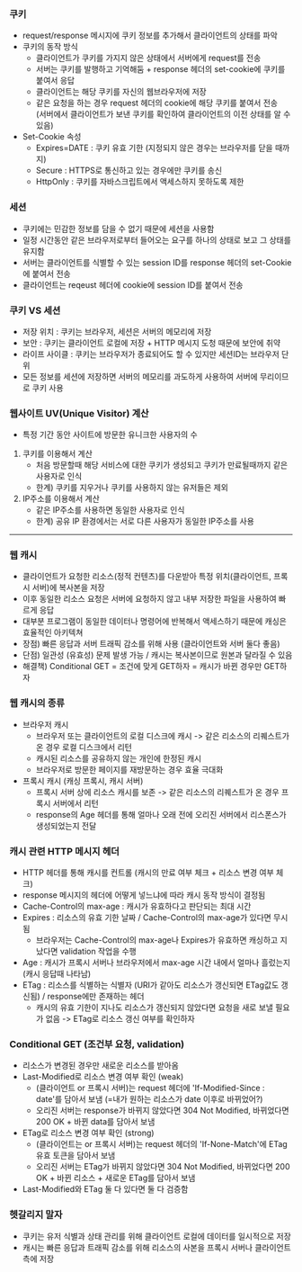### 쿠키
- request/response 메시지에 쿠키 정보를 추가해서 클라이언트의 상태를 파악
- 쿠키의 동작 방식
    - 클라이언트가 쿠키를 가지지 않은 상태에서 서버에게 request를 전송
    - 서버는 쿠키를 발행하고 기억해둠 + response 헤더의 set-cookie에 쿠키를 붙여서 응답
    - 클라이언트는 해당 쿠키를 자신의 웹브라우저에 저장
    - 같은 요청을 하는 경우 request 헤더의 cookie에 해당 쿠키를 붙여서 전송      
    (서버에서 클라이언트가 보낸 쿠키를 확인하여 클라이언트의 이전 상태를 알 수 있음)
- Set-Cookie 속성
    - Expires=DATE : 쿠키 유효 기한 (지정되지 않은 경우는 브라우저를 닫을 때까지)
    - Secure : HTTPS로 통신하고 있는 경우에만 쿠키를 송신
    - HttpOnly : 쿠키를 자바스크립트에서 액세스하지 못하도록 제한

### 세션
- 쿠키에는 민감한 정보를 담을 수 없기 때문에 세션을 사용함
- 일정 시간동안 같은 브라우저로부터 들어오는 요구를 하나의 상태로 보고 그 상태를 유지함
- 서버는 클라이언트를 식별할 수 있는 session ID를 response 헤더의 set-Cookie에 붙여서 전송
- 클라이언트는 reqeust 헤더에 cookie에 session ID를 붙여서 전송

### 쿠키 VS 세션
- 저장 위치 : 쿠키는 브라우저, 세션은 서버의 메모리에 저장
- 보안 : 쿠키는 클라이언트 로컬에 저장 + HTTP 메시지 도청 때문에 보안에 취약
- 라이프 사이클 : 쿠키는 브라우저가 종료되어도 할 수 있지만 세션ID는 브라우저 단위
- 모든 정보를 세션에 저장하면 서버의 메모리를 과도하게 사용하여 서버에 무리이므로 쿠키 사용

### 웹사이트 UV(Unique Visitor) 계산
- 특정 기간 동안 사이트에 방문한 유니크한 사용자의 수
1. 쿠키를 이용해서 계산
    - 처음 방문할때 해당 서비스에 대한 쿠키가 생성되고 쿠키가 만료될때까지 같은 사용자로 인식
    - 한계) 쿠키를 지우거나 쿠키를 사용하지 않는 유저들은 제외
2. IP주소를 이용해서 계산
    - 같은 IP주소를 사용하면 동일한 사용자로 인식
    - 한계) 공유 IP 환경에서는 서로 다른 사용자가 동일한 IP주소를 사용

---
### 웹 캐시
- 클라이언트가 요청한 리소스(정적 컨텐츠)를 다운받아 특정 위치(클라이언트, 프록시 서버)에 복사본을 저장
- 이후 동일한 리소스 요청은 서버에 요청하지 않고 내부 저장한 파일을 사용하여 빠르게 응답
- 대부분 프로그램이 동일한 데이터나 명령어에 반복해서 액세스하기 때문에 캐싱은 효율적인 아키텍쳐
- 장점) 빠른 응답과 서버 트래픽 감소를 위해 사용 (클라이언트와 서버 둘다 좋음)
- 단점) 일관성 (유효성) 문제 발생 가능 / 캐시는 복사본이므로 원본과 달라질 수 있음
- 해결책) Conditional GET = 조건에 맞게 GET하자 = 캐시가 바뀐 경우만 GET하자

### 웹 캐시의 종류
- 브라우저 캐시
    - 브라우저 또는 클라이언트의 로컬 디스크에 캐시 -> 같은 리소스의 리퀘스트가 온 경우 로컬 디스크에서 리턴
    - 캐시된 리소스를 공유하지 않는 개인에 한정된 캐시
    - 브라우저로 방문한 페이지를 재방문하는 경우 효율 극대화
- 프록시 캐시 (캐싱 프록시, 캐시 서버)
    - 프록시 서버 상에 리소스 캐시를 보존 -> 같은 리소스의 리퀘스트가 온 경우 프록시 서버에서 리턴
    - response의 Age 헤더를 통해 얼마나 오래 전에 오리진 서버에서 리스폰스가 생성되었는지 전달

### 캐시 관련 HTTP 메시지 헤더
- HTTP 헤더를 통해 캐시를 컨트롤 (캐시의 만료 여부 체크 + 리소스 변경 여부 체크)
- response 메시지의 헤더에 어떻게 넣느냐에 따라 캐시 동작 방식이 결정됨
- Cache-Control의 max-age : 캐시가 유효하다고 판단되는 최대 시간
- Expires : 리소스의 유효 기한 날짜 / Cache-Control의 max-age가 있다면 무시됨
    - 브라우저는 Cache-Control의 max-age나 Expires가 유효하면 캐싱하고 지났다면 validation 작업을 수행
- Age : 캐시가 프록시 서버나 브라우저에서 max-age 시간 내에서 얼마나 흘렀는지 (캐시 응답때 나타남)
- ETag : 리소스를 식별하는 식별자 (URI가 같아도 리소스가 갱신되면 ETag값도 갱신됨) / response에만 존재하는 헤더
    - 캐시의 유효 기한이 지나도 리소스가 갱신되지 않았다면 요청을 새로 보낼 필요가 없음 -> ETag로 리소스 갱신 여부를 확인하자
    
    
### Conditional GET (조건부 요청, validation)
- 리소스가 변경된 경우만 새로운 리소스를 받아옴
- Last-Modified로 리소스 변경 여부 확인 (weak)
    - (클라이언트 or 프록시 서버)는 request 헤더에 'If-Modified-Since : date'를 담아서 보냄 (=내가 원하는 리소스가 date 이후로 바뀌었어?)
    - 오리진 서버는 response가 바뀌지 않았다면 304 Not Modified, 바뀌었다면 200 OK + 바뀐 data를 담아서 보냄  
- ETag로 리소스 변경 여부 확인 (strong)
    - (클라이언트는 or 프록시 서버)는 request 헤더의 'If-None-Match'에 ETag 유효 토큰을 담아서 보냄
    - 오리진 서버는 ETag가 바뀌지 않았다면 304 Not Modified, 바뀌었다면 200 OK + 바뀐 리소스 + 새로운 ETag를 담아서 보냄
- Last-Modified와 ETag 둘 다 있다면 둘 다 검증함 


### 헷갈리지 말자
- 쿠키는 유저 식별과 상태 관리를 위해 클라이언트 로컬에 데이터를 일시적으로 저장
- 캐시는 빠른 응답과 트래픽 감소를 위해 리소스의 사본을 프록시 서버나 클라이언트 측에 저장
